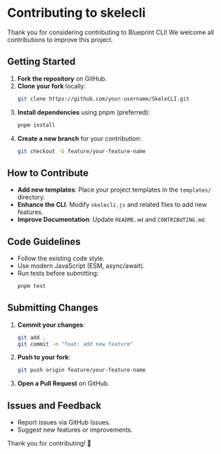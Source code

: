 # Contributing to skelecli

Thank you for considering contributing to Blueprint CLI! We welcome all contributions to improve this project.

## Getting Started

1. **Fork the repository** on GitHub.
2. **Clone your fork** locally:
   ```bash
   git clone https://github.com/your-username/SkeleCLI.git
   ```
3. **Install dependencies** using pnpm (preferred):
   ```bash
   pnpm install
   ```
4. **Create a new branch** for your contribution:
   ```bash
   git checkout -b feature/your-feature-name
   ```

## How to Contribute

- **Add new templates**: Place your project templates in the `templates/` directory.
- **Enhance the CLI**: Modify `skelecli.js` and related files to add new features.
- **Improve Documentation**: Update `README.md` and `CONTRIBUTING.md`.

## Code Guidelines

- Follow the existing code style.
- Use modern JavaScript (ESM, async/await).
- Run tests before submitting:
  ```bash
  pnpm test
  ```

## Submitting Changes

1. **Commit your changes**:
   ```bash
   git add .
   git commit -m "feat: add new feature"
   ```
2. **Push to your fork**:
   ```bash
   git push origin feature/your-feature-name
   ```
3. **Open a Pull Request** on GitHub.

## Issues and Feedback

- Report issues via GitHub Issues.
- Suggest new features or improvements.

Thank you for contributing! 🚀

